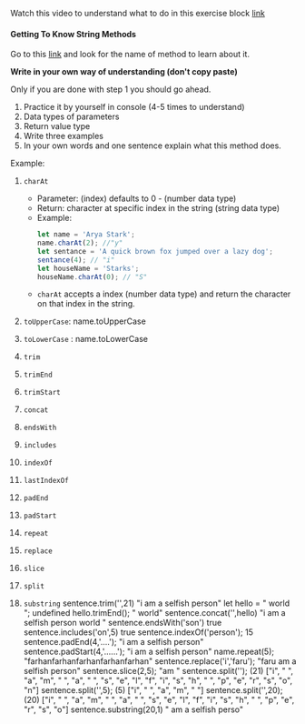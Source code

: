 Watch this video to understand what to do in this exercise block [link](https://www.youtube.com/watch?v=zGpplZj4zY0&feature=youtu.be)

#### Getting To Know String Methods

Go to this [link](https://developer.mozilla.org/en-US/docs/Web/JavaScript/Reference/Global_Objects/String) and look for the name of method to learn about it.

**Write in your own way of understanding (don't copy paste)**

Only if you are done with step 1 you should go ahead.

1. Practice it by yourself in console (4-5 times to understand)
2. Data types of parameters
3. Return value type
4. Write three examples
5. In your own words and one sentence explain what this method does.

Example:

1. `charAt`

   - Parameter: (index) defaults to 0 - (number data type)
   - Return: character at specific index in the string (string data type)
   - Example:
     ```js
     let name = 'Arya Stark';
     name.charAt(2); //"y"
     let sentance = 'A quick brown fox jumped over a lazy dog';
     sentance(4); // "i"
     let houseName = 'Starks';
     houseName.charAt(0); // "S"
     ```
   - `charAt` accepts a index (number data type) and return the character on that index in the string.

2. `toUpperCase`: name.toUpperCase
3. `toLowerCase` : name.toLowerCase
4. `trim`
5. `trimEnd`
6. `trimStart`
7. `concat`
8. `endsWith`
9. `includes`
10. `indexOf`
11. `lastIndexOf`
12. `padEnd`
13. `padStart`
14. `repeat`
15. `replace`
16. `slice`
17. `split`
18. `substring`
sentence.trim('',21)
"i am a selfish person"
let hello = "       world    ";
undefined
hello.trimEnd();
"       world"
sentence.concat('',hello)
"i am a selfish person       world    "
sentence.endsWith('son')
true
sentence.includes('on',5)
true
sentence.indexOf('person');
15
sentence.padEnd(4,'....');
"i am a selfish person"
sentence.padStart(4,'......');
"i am a selfish person"
name.repeat(5);
"farhanfarhanfarhanfarhanfarhan"
sentence.replace('i','faru');
"faru am a selfish person"
sentence.slice(2,5);
"am "
sentence.split('');
(21) ["i", " ", "a", "m", " ", "a", " ", "s", "e", "l", "f", "i", "s", "h", " ", "p", "e", "r", "s", "o", "n"]
sentence.split('',5);
(5) ["i", " ", "a", "m", " "]
sentence.split('',20);
(20) ["i", " ", "a", "m", " ", "a", " ", "s", "e", "l", "f", "i", "s", "h", " ", "p", "e", "r", "s", "o"]
sentence.substring(20,1)
" am a selfish perso"